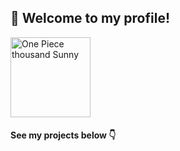 ## 🤝 Welcome to my profile!

<img src="https://i.imgur.com/r1FnXeo.png" alt="One Piece thousand Sunny" title="image Title" width="128px" />

#### See my projects below 👇

